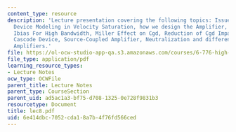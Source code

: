 ```yaml
---
content_type: resource
description: 'Lecture presentation covering the following topics: Issue of and Analytical
  Device Modeling in Velocity Saturation, how we design the Amplifier, how do we chose
  Ibias For High Bandwidth, Miller Effect on Cgd, Reduction of Cgd Impact using a
  Cascode Device, Source-Coupled Amplifier, Neutralization and different types of
  Amplifiers.'
file: https://ol-ocw-studio-app-qa.s3.amazonaws.com/courses/6-776-high-speed-communication-circuits-spring-2005/6e414dbc7052cda18a7b4f76fd566ced_lec8.pdf
file_type: application/pdf
learning_resource_types:
- Lecture Notes
ocw_type: OCWFile
parent_title: Lecture Notes
parent_type: CourseSection
parent_uid: ad5ac1a3-bf75-d708-1325-0e728f9831b3
resourcetype: Document
title: lec8.pdf
uid: 6e414dbc-7052-cda1-8a7b-4f76fd566ced
---
```

